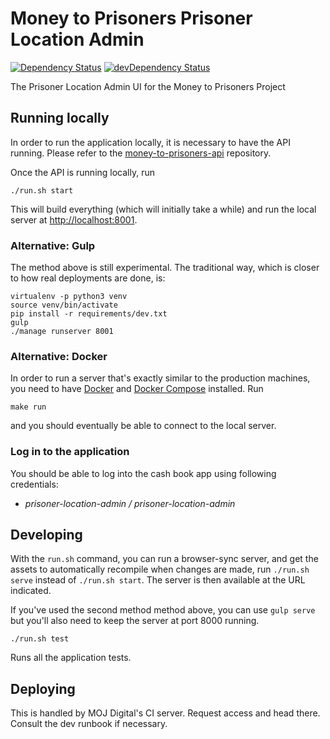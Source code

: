 # Money to Prisoners Prisoner Location Admin

[![Dependency Status](https://img.shields.io/david/ministryofjustice/money-to-prisoners-prisoner-location-admin.svg?style=flat-square&label=NPM%20deps)](https://david-dm.org/ministryofjustice/money-to-prisoners-prisoner-location-admin)
[![devDependency Status](https://img.shields.io/david/dev/ministryofjustice/money-to-prisoners-prisoner-location-admin.svg?style=flat-square&label=NPM%20devDeps)](https://david-dm.org/ministryofjustice/money-to-prisoners-prisoner-location-admin#info=devDependencies)

The Prisoner Location Admin UI for the Money to Prisoners Project


## Running locally


In order to run the application locally, it is necessary to have the API running.
Please refer to the [money-to-prisoners-api](https://github.com/ministryofjustice/money-to-prisoners-api/) repository.

Once the API is running locally, run

```
./run.sh start
```

This will build everything (which will initially take a while) and run
the local server at [http://localhost:8001](http://localhost:8001).

### Alternative: Gulp

The method above is still experimental. The traditional way, which is closer
to how real deployments are done, is:

```
virtualenv -p python3 venv
source venv/bin/activate
pip install -r requirements/dev.txt
gulp
./manage runserver 8001
```

### Alternative: Docker

In order to run a server that's exactly similar to the production machines,
you need to have [Docker](http://docs.docker.com/installation/mac/) and
[Docker Compose](https://docs.docker.com/compose/install/) installed. Run

```
make run
```

and you should eventually be able to connect to the local server.

### Log in to the application

You should be able to log into the cash book app using following credentials:

- *prisoner-location-admin / prisoner-location-admin*

## Developing

With the `run.sh` command, you can run a browser-sync server, and get the assets
to automatically recompile when changes are made, run `./run.sh serve` instead of
`./run.sh start`. The server is then available at the URL indicated.

If you've used the second method method above, you can use `gulp serve`
but you'll also need to keep the server at port 8000 running.


```
./run.sh test
```

Runs all the application tests.


## Deploying

This is handled by MOJ Digital's CI server. Request access and head there. Consult the dev
runbook if necessary.
